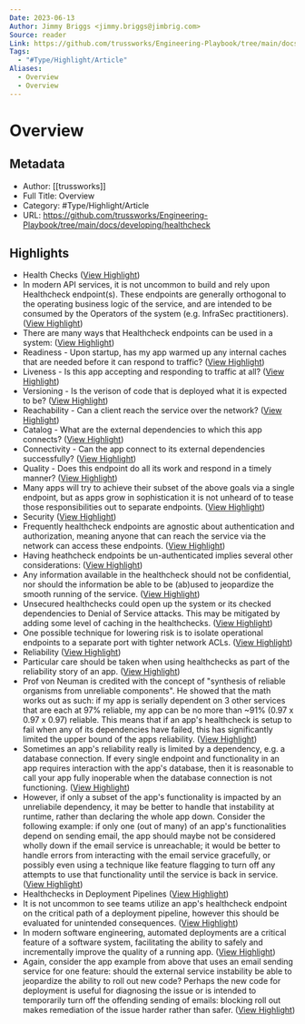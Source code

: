 ```yaml
---
Date: 2023-06-13
Author: Jimmy Briggs <jimmy.briggs@jimbrig.com>
Source: reader
Link: https://github.com/trussworks/Engineering-Playbook/tree/main/docs/developing/healthcheck
Tags:
  - "#Type/Highlight/Article"
Aliases:
  - Overview
  - Overview
---
```

# Overview

## Metadata
- Author: [[trussworks]]
- Full Title: Overview
- Category: #Type/Highlight/Article
- URL: https://github.com/trussworks/Engineering-Playbook/tree/main/docs/developing/healthcheck

## Highlights
- Health Checks ([View Highlight](https://read.readwise.io/read/01gvf508vt3r3b2pvryt5tvs5v))
- In modern API services, it is not uncommon to build and rely upon Healthcheck endpoint(s). These endpoints are generally orthogonal to the operating business logic of the service, and are intended to be consumed by the Operators of the system (e.g. InfraSec practitioners). ([View Highlight](https://read.readwise.io/read/01gvf50c1rc0ek2pfnwaw2nfrk))
- There are many ways that Healthcheck endpoints can be used in a system: ([View Highlight](https://read.readwise.io/read/01gvf50sb2d30hp268vkzwqszr))
- Readiness - Upon startup, has my app warmed up any internal caches that are needed before it can respond to traffic? ([View Highlight](https://read.readwise.io/read/01gvf50thhkvv8x106dkcakbnj))
- Liveness - Is this app accepting and responding to traffic at all? ([View Highlight](https://read.readwise.io/read/01gvf50vqtsyatx5sydqyfqxc6))
- Versioning - Is the verison of code that is deployed what it is expected to be? ([View Highlight](https://read.readwise.io/read/01gvf50x0qk54p7mns9b98ckfm))
- Reachability - Can a client reach the service over the network? ([View Highlight](https://read.readwise.io/read/01gvf50y6y42hqt3n997cs29gm))
- Catalog - What are the external dependencies to which this app connects? ([View Highlight](https://read.readwise.io/read/01gvf50zdktkq4ph5bpt120v14))
- Connectivity - Can the app connect to its external dependencies successfully? ([View Highlight](https://read.readwise.io/read/01gvf51189g4zm5r57jrfrp9yg))
- Quality - Does this endpoint do all its work and respond in a timely manner? ([View Highlight](https://read.readwise.io/read/01gvf512f4dkqwaw2gnxvmxz1a))
- Many apps will try to achieve their subset of the above goals via a single endpoint, but as apps grow in sophistication it is not unheard of to tease those responsibilities out to separate endpoints. ([View Highlight](https://read.readwise.io/read/01gvf5179y6ajp3pxsrw6bhges))
- Security ([View Highlight](https://read.readwise.io/read/01gvf51b7fte7xdksn5dxpys7y))
- Frequently healthcheck endpoints are agnostic about authentication and authorization, meaning anyone that can reach the service via the network can access these endpoints. ([View Highlight](https://read.readwise.io/read/01gvf51k4afc128xyvqaxbstyh))
- Having heathcheck endpoints be un-authenticated implies several other considerations: ([View Highlight](https://read.readwise.io/read/01gvf51n7rtjyxtqqsnfdpsqen))
- Any information available in the healthcheck should not be confidential, nor should the information be able to be (ab)used to jeopardize the smooth running of the service. ([View Highlight](https://read.readwise.io/read/01gvf51pekza2n6s9z1rbj9qzv))
- Unsecured healthchecks could open up the system or its checked dependencies to Denial of Service attacks. This may be mitigated by adding some level of caching in the healthchecks. ([View Highlight](https://read.readwise.io/read/01gvf51r3hvdyehrg8get6nr4t))
- One possible technique for lowering risk is to isolate operational endpoints to a separate port with tighter network ACLs. ([View Highlight](https://read.readwise.io/read/01gvf51spzg6pf29zkejh88q3x))
- Reliability ([View Highlight](https://read.readwise.io/read/01gvf51trgmsb99wyjx5ppcnzw))
- Particular care should be taken when using healthchecks as part of the reliability story of an app. ([View Highlight](https://read.readwise.io/read/01gvf51x44mzygbbg7kq66521j))
- Prof von Neuman is credited with the concept of "synthesis of reliable organisms from unreliable components". He showed that the math works out as such: if my app is serially dependent on 3 other services that are each at 97% reliable, my app can be no more than ~91% (0.97 x 0.97 x 0.97) reliable. This means that if an app's healthcheck is setup to fail when any of its dependencies have failed, this has significantly limited the upper bound of the apps reliability. ([View Highlight](https://read.readwise.io/read/01gvf520fakq6p8cd0qn7r4wre))
- Sometimes an app's reliability really is limited by a dependency, e.g. a database connection. If every single endpoint and functionality in an app requires interaction with the app's database, then it is reasonable to call your app fully inoperable when the database connection is not functioning. ([View Highlight](https://read.readwise.io/read/01gvf528pehtyttr3ygsqnvf4m))
- However, if only a subset of the app's functionality is impacted by an unreliabile dependency, it may be better to handle that instability at runtime, rather than declaring the whole app down. Consider the following example: if only one (out of many) of an app's functionalities depend on sending email, the app should maybe not be considered wholly down if the email service is unreachable; it would be better to handle errors from interacting with the email service gracefully, or possibly even using a technique like feature flagging to turn off any attempts to use that functionality until the service is back in service. ([View Highlight](https://read.readwise.io/read/01gvf52f5bcmbr8v1wmhktb1zd))
- Healthchecks in Deployment Pipelines ([View Highlight](https://read.readwise.io/read/01gvf52hj4gmjmwa247n5xdvpf))
- It is not uncommon to see teams utilize an app's healthcheck endpoint on the critical path of a deployment pipeline, however this should be evaluated for unintended consequences. ([View Highlight](https://read.readwise.io/read/01gvf52k618zkgczcjs2ssf18a))
- In modern software engineering, automated deployments are a critical feature of a software system, facilitating the ability to safely and incrementally improve the quality of a running app. ([View Highlight](https://read.readwise.io/read/01gvf52pcc59tsmyh2ykpyd4ph))
- Again, consider the app example from above that uses an email sending service for one feature: should the external service instability be able to jeopardize the ability to roll out new code? Perhaps the new code for deployment is useful for diagnosing the issue or is intended to temporarily turn off the offending sending of emails: blocking roll out makes remediation of the issue harder rather than safer. ([View Highlight](https://read.readwise.io/read/01gvf52qxa7xvs9x3kmmh3yqz4))

